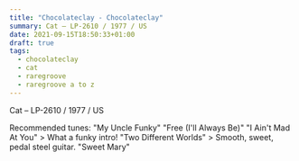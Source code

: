 ```yaml
---
title: "Chocolateclay - Chocolateclay"
summary: Cat – LP-2610 / 1977 / US
date: 2021-09-15T18:50:33+01:00
draft: true
tags:
  - chocolateclay
  - cat
  - raregroove
  - raregroove a to z
---
```

Cat – LP-2610 / 1977 / US

Recommended tunes:
"My Uncle Funky"
"Free (I'll Always Be)"
"I Ain't Mad At You" > What a funky intro!
"Two Different Worlds" > Smooth, sweet, pedal steel guitar.
"Sweet Mary"

